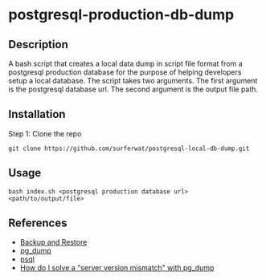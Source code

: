 # postgresql-production-db-dump
## Description
A bash script that creates a local data dump in script file format from a postgresql production database for the purpose of helping developers setup a local database. The script takes two arguments. The first argument is the postgresql database url. The second argument is the output file path.
## Installation
Step 1: Clone the repo
```
git clone https://github.com/surferwat/postgresql-local-db-dump.git
```
## Usage
```
bash index.sh <postgresql production database url> <path/to/output/file>
```
## References
* [Backup and Restore](https://www.postgresql.org/docs/8.1/backup.html)
* [pg_dump](https://www.postgresql.org/docs/9.3/app-pgdump.html)
* [psql](https://www.postgresql.org/docs/13/app-psql.html)
* [How do I solve a "server version mismatch" with pg_dump](https://askubuntu.com/questions/646603/how-do-i-solve-a-server-version-mismatch-with-pg-dump-when-i-need-both-postgre)

